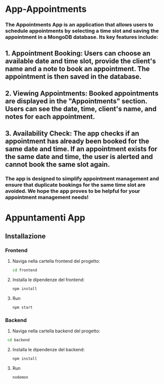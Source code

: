 # App-Appointments


### The Appointments App is an application that allows users to schedule appointments by selecting a time slot and saving the appointment in a MongoDB database. Its key features include:

## 1. Appointment Booking: Users can choose an available date and time slot, provide the client's name and a note to book an appointment. The appointment is then saved in the database.

## 2. Viewing Appointments: Booked appointments are displayed in the "Appointments" section. Users can see the date, time, client's name, and notes for each appointment.

## 3. Availability Check: The app checks if an appointment has already been booked for the same date and time. If an appointment exists for the same date and time, the user is alerted and cannot book the same slot again.

### The app is designed to simplify appointment management and ensure that duplicate bookings for the same time slot are avoided. We hope the app proves to be helpful for your appointment management needs!


# Appuntamenti App

## Installazione

### Frontend

1. Naviga nella cartella frontend del progetto:

   ```bash
   cd frontend
   ```
2. Installa le dipendenze del frontend:
   
   ```bash
   npm install
   ```
3. Run

   ```bash
   npm start
   ```

### Backend

1. Naviga nella cartella backend del progetto:
   
  ```bash
   cd backend
   ```
2. Installa le dipendenze del backend:

   ```bash
   npm install
   ```

3. Run

   ```bash
   nodemon
   ```


   
